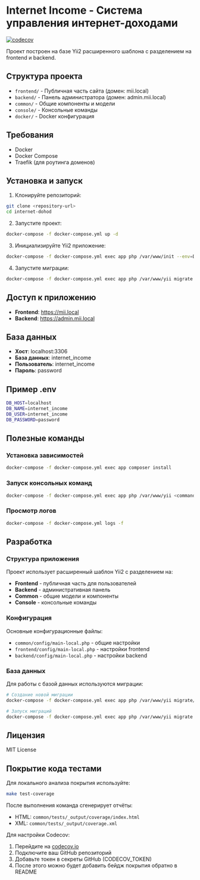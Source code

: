 # Internet Income - Система управления интернет-доходами

[![codecov](https://codecov.io/gh/dalph/internet-income/branch/master/graph/badge.svg)](https://codecov.io/gh/dalph/internet-income)

Проект построен на базе Yii2 расширенного шаблона с разделением на frontend и backend.

## Структура проекта

- `frontend/` - Публичная часть сайта (домен: mii.local)
- `backend/` - Панель администратора (домен: admin.mii.local)
- `common/` - Общие компоненты и модели
- `console/` - Консольные команды
- `docker/` - Docker конфигурация

## Требования

- Docker
- Docker Compose
- Traefik (для роутинга доменов)

## Установка и запуск

1. Клонируйте репозиторий:
```bash
git clone <repository-url>
cd internet-dohod
```

2. Запустите проект:
```bash
docker-compose -f docker-compose.yml up -d
```

3. Инициализируйте Yii2 приложение:
```bash
docker-compose -f docker-compose.yml exec app php /var/www/init --env=Development --overwrite=All
```

4. Запустите миграции:
```bash
docker-compose -f docker-compose.yml exec app php /var/www/yii migrate --interactive=0
```

## Доступ к приложению

- **Frontend**: https://mii.local
- **Backend**: https://admin.mii.local

## База данных

- **Хост**: localhost:3306
- **База данных**: internet_income
- **Пользователь**: internet_income
- **Пароль**: password

## Пример .env

```bash
DB_HOST=localhost
DB_NAME=internet_income
DB_USER=internet_income
DB_PASSWORD=password
```

## Полезные команды

### Установка зависимостей
```bash
docker-compose -f docker-compose.yml exec app composer install
```

### Запуск консольных команд
```bash
docker-compose -f docker-compose.yml exec app php /var/www/yii <command>
```

### Просмотр логов
```bash
docker-compose -f docker-compose.yml logs -f
```

## Разработка

### Структура приложения

Проект использует расширенный шаблон Yii2 с разделением на:

- **Frontend** - публичная часть для пользователей
- **Backend** - административная панель
- **Common** - общие модели и компоненты
- **Console** - консольные команды

### Конфигурация

Основные конфигурационные файлы:
- `common/config/main-local.php` - общие настройки
- `frontend/config/main-local.php` - настройки frontend
- `backend/config/main-local.php` - настройки backend

### База данных

Для работы с базой данных используются миграции:
```bash
# Создание новой миграции
docker-compose -f docker-compose.yml exec app php /var/www/yii migrate/create <migration_name>

# Запуск миграций
docker-compose -f docker-compose.yml exec app php /var/www/yii migrate --interactive=0
```

## Лицензия

MIT License

## Покрытие кода тестами

Для локального анализа покрытия используйте:
```bash
make test-coverage
```

После выполнения команда сгенерирует отчёты:
- HTML: `common/tests/_output/coverage/index.html`
- XML: `common/tests/_output/coverage.xml`

Для настройки Codecov:
1. Перейдите на [codecov.io](https://codecov.io)
2. Подключите ваш GitHub репозиторий
3. Добавьте токен в секреты GitHub (CODECOV_TOKEN)
4. После этого можно будет добавить бейдж покрытия обратно в README
